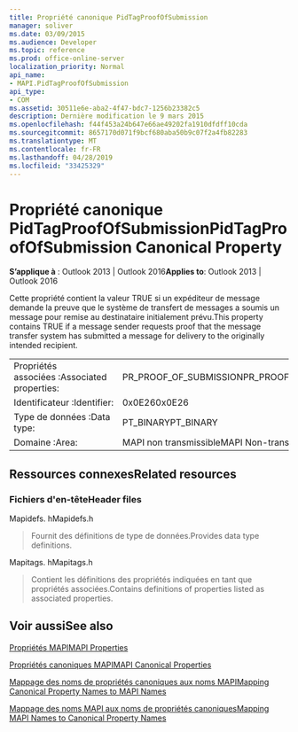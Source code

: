 ```yaml
---
title: Propriété canonique PidTagProofOfSubmission
manager: soliver
ms.date: 03/09/2015
ms.audience: Developer
ms.topic: reference
ms.prod: office-online-server
localization_priority: Normal
api_name:
- MAPI.PidTagProofOfSubmission
api_type:
- COM
ms.assetid: 30511e6e-aba2-4f47-bdc7-1256b23382c5
description: Dernière modification le 9 mars 2015
ms.openlocfilehash: f44f453a24b647e66ae49202fa1910dfdff10cda
ms.sourcegitcommit: 8657170d071f9bcf680aba50b9c07f2a4fb82283
ms.translationtype: MT
ms.contentlocale: fr-FR
ms.lasthandoff: 04/28/2019
ms.locfileid: "33425329"
---
```

# <a name="pidtagproofofsubmission-canonical-property"></a><span data-ttu-id="1d71f-103">Propriété canonique PidTagProofOfSubmission</span><span class="sxs-lookup"><span data-stu-id="1d71f-103">PidTagProofOfSubmission Canonical Property</span></span>

  
  
<span data-ttu-id="1d71f-104">**S’applique à** : Outlook 2013 | Outlook 2016</span><span class="sxs-lookup"><span data-stu-id="1d71f-104">**Applies to**: Outlook 2013 | Outlook 2016</span></span> 
  
<span data-ttu-id="1d71f-105">Cette propriété contient la valeur TRUE si un expéditeur de message demande la preuve que le système de transfert de messages a soumis un message pour remise au destinataire initialement prévu.</span><span class="sxs-lookup"><span data-stu-id="1d71f-105">This property contains TRUE if a message sender requests proof that the message transfer system has submitted a message for delivery to the originally intended recipient.</span></span>
  
|||
|:-----|:-----|
|<span data-ttu-id="1d71f-106">Propriétés associées :</span><span class="sxs-lookup"><span data-stu-id="1d71f-106">Associated properties:</span></span>  <br/> |<span data-ttu-id="1d71f-107">PR_PROOF_OF_SUBMISSION</span><span class="sxs-lookup"><span data-stu-id="1d71f-107">PR_PROOF_OF_SUBMISSION</span></span>  <br/> |
|<span data-ttu-id="1d71f-108">Identificateur :</span><span class="sxs-lookup"><span data-stu-id="1d71f-108">Identifier:</span></span>  <br/> |<span data-ttu-id="1d71f-109">0x0E26</span><span class="sxs-lookup"><span data-stu-id="1d71f-109">0x0E26</span></span>  <br/> |
|<span data-ttu-id="1d71f-110">Type de données :</span><span class="sxs-lookup"><span data-stu-id="1d71f-110">Data type:</span></span>  <br/> |<span data-ttu-id="1d71f-111">PT_BINARY</span><span class="sxs-lookup"><span data-stu-id="1d71f-111">PT_BINARY</span></span>  <br/> |
|<span data-ttu-id="1d71f-112">Domaine :</span><span class="sxs-lookup"><span data-stu-id="1d71f-112">Area:</span></span>  <br/> |<span data-ttu-id="1d71f-113">MAPI non transmissible</span><span class="sxs-lookup"><span data-stu-id="1d71f-113">MAPI Non-transmittable</span></span>  <br/> |
   
## <a name="related-resources"></a><span data-ttu-id="1d71f-114">Ressources connexes</span><span class="sxs-lookup"><span data-stu-id="1d71f-114">Related resources</span></span>

### <a name="header-files"></a><span data-ttu-id="1d71f-115">Fichiers d'en-tête</span><span class="sxs-lookup"><span data-stu-id="1d71f-115">Header files</span></span>

<span data-ttu-id="1d71f-116">Mapidefs. h</span><span class="sxs-lookup"><span data-stu-id="1d71f-116">Mapidefs.h</span></span>
  
> <span data-ttu-id="1d71f-117">Fournit des définitions de type de données.</span><span class="sxs-lookup"><span data-stu-id="1d71f-117">Provides data type definitions.</span></span>
    
<span data-ttu-id="1d71f-118">Mapitags. h</span><span class="sxs-lookup"><span data-stu-id="1d71f-118">Mapitags.h</span></span>
  
> <span data-ttu-id="1d71f-119">Contient les définitions des propriétés indiquées en tant que propriétés associées.</span><span class="sxs-lookup"><span data-stu-id="1d71f-119">Contains definitions of properties listed as associated properties.</span></span>
    
## <a name="see-also"></a><span data-ttu-id="1d71f-120">Voir aussi</span><span class="sxs-lookup"><span data-stu-id="1d71f-120">See also</span></span>



[<span data-ttu-id="1d71f-121">Propriétés MAPI</span><span class="sxs-lookup"><span data-stu-id="1d71f-121">MAPI Properties</span></span>](mapi-properties.md)
  
[<span data-ttu-id="1d71f-122">Propriétés canoniques MAPI</span><span class="sxs-lookup"><span data-stu-id="1d71f-122">MAPI Canonical Properties</span></span>](mapi-canonical-properties.md)
  
[<span data-ttu-id="1d71f-123">Mappage des noms de propriétés canoniques aux noms MAPI</span><span class="sxs-lookup"><span data-stu-id="1d71f-123">Mapping Canonical Property Names to MAPI Names</span></span>](mapping-canonical-property-names-to-mapi-names.md)
  
[<span data-ttu-id="1d71f-124">Mappage des noms MAPI aux noms de propriétés canoniques</span><span class="sxs-lookup"><span data-stu-id="1d71f-124">Mapping MAPI Names to Canonical Property Names</span></span>](mapping-mapi-names-to-canonical-property-names.md)

